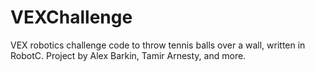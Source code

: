 # VEXChallenge
VEX robotics challenge code to throw tennis balls over a wall, written in RobotC.
Project by Alex Barkin, Tamir Arnesty, and more.
